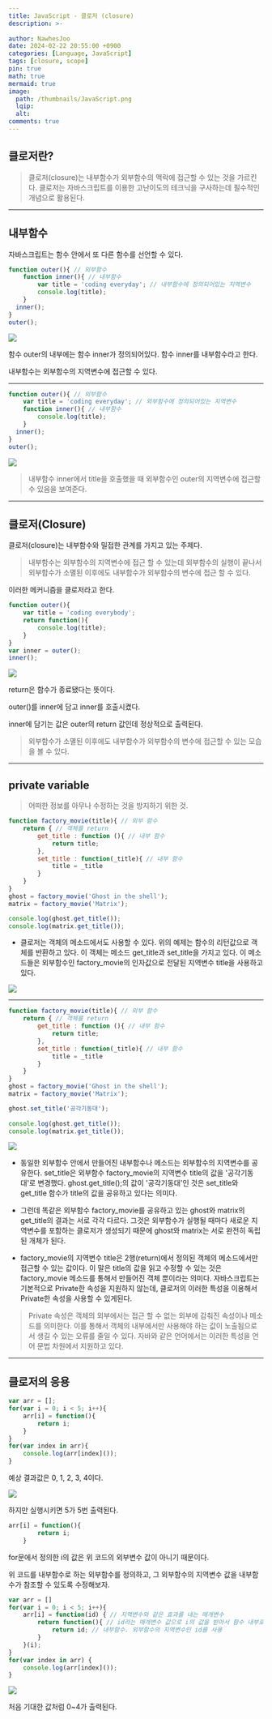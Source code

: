 ```yaml
---
title: JavaScript - 클로저 (closure)
description: >-
  
author: NawhesJoo
date: 2024-02-22 20:55:00 +0900
categories: [Language, JavaScript]
tags: [closure, scope]
pin: true
math: true
mermaid: true
image:
  path: /thumbnails/JavaScript.png
  lqip: 
  alt: 
comments: true
---
```

## 클로저란?

>클로저(closure)는 내부함수가 외부함수의 맥락에 접근할 수 있는 것을 가르킨다.
클로저는 자바스크립트를 이용한 고난이도의 테크닉을 구사하는데 필수적인 개념으로 활용된다.

---

## 내부함수

자바스크립트는 함수 안에서 또 다른 함수를 선언할 수 있다.

```javascript
function outer(){ // 외부함수
	function inner(){ // 내부함수
    	var title = 'coding everyday'; // 내부함수에 정의되어있는 지역변수
     	console.log(title);
    }
  inner();
}
outer();
```

![](https://velog.velcdn.com/images/nawhes_joo/post/5c3af3e3-5222-4db5-b87b-974bbef1e507/image.png)



함수 outer의 내부에는 함수 inner가 정의되어있다. 함수 inner를 내부함수라고 한다.

내부함수는 외부함수의 지역변수에 접근할 수 있다.

---

```javascript
function outer(){ // 외부함수
  	var title = 'coding everyday'; // 외부함수에 정의되어있는 지역변수
	function inner(){ // 내부함수
     	console.log(title);
    }
  inner();
}
outer();
```

![](https://velog.velcdn.com/images/nawhes_joo/post/3d7fd66d-95c4-4581-bedc-5f7e7a6bd2ed/image.png)


> 내부함수 inner에서 title을 호출했을 때 외부함수인 outer의 지역변수에 접근할 수 있음을 보여준다.

---

## 클로저(Closure)

클로저(closure)는 내부함수와 밀접한 관계를 가지고 있는 주제다. 
>내부함수는 외부함수의 지역변수에 접근 할 수 있는데 외부함수의 실행이 끝나서 외부함수가 소멸된 이후에도 내부함수가 외부함수의 변수에 접근 할 수 있다.

이러한 메커니즘을 클로저라고 한다. 

```javascript
function outer(){
    var title = 'coding everybody';  
    return function(){        
        console.log(title);
    }
}
var inner = outer();
inner();
```

![](https://velog.velcdn.com/images/nawhes_joo/post/2e5dfac0-682a-459b-adfb-a2b84a54e17d/image.png)


return은 함수가 종료됐다는 뜻이다.

outer()를 inner에 담고 inner를 호출시켰다.

inner에 담기는 값은 outer의 return 값인데 정상적으로 출력된다.

>외부함수가 소멸된 이후에도 내부함수가 외부함수의 변수에 접근할 수 있는 모습을 볼 수 있다.

---

## private variable

> 어떠한 정보를 아무나 수정하는 것을 방지하기 위한 것.

```javascript
function factory_movie(title){ // 외부 함수
    return { // 객체를 return
        get_title : function (){ // 내부 함수
            return title;
        },
        set_title : function(_title){ // 내부 함수
            title = _title
        }
    }
}
ghost = factory_movie('Ghost in the shell');
matrix = factory_movie('Matrix');

console.log(ghost.get_title());
console.log(matrix.get_title());
```


+ 클로저는 객체의 메소드에서도 사용할 수 있다. 위의 예제는 함수의 리턴값으로 객체를 반환하고 있다. 이 객체는 메소드 get_title과 set_title을 가지고 있다. 이 메소드들은 외부함수인 factory_movie의 인자값으로 전달된 지역변수 title을 사용하고 있다.


![](https://velog.velcdn.com/images/nawhes_joo/post/d9405141-973f-4b1f-8809-7d6cd040cfe8/image.png)


---


```javascript
function factory_movie(title){ // 외부 함수
    return { // 객체를 return
        get_title : function (){ // 내부 함수
            return title;
        },
        set_title : function(_title){ // 내부 함수
            title = _title
        }
    }
}
ghost = factory_movie('Ghost in the shell');
matrix = factory_movie('Matrix');

ghost.set_title('공각기동대');
 
console.log(ghost.get_title());
console.log(matrix.get_title());
```

![](https://velog.velcdn.com/images/nawhes_joo/post/472ae91d-38dc-4a3e-88bb-82b31502045c/image.png)


+ 동일한 외부함수 안에서 만들어진 내부함수나 메소드는 외부함수의 지역변수를 공유한다.  set_title은 외부함수 factory_movie의 지역변수 title의 값을 '공각기동대'로 변경했다. ghost.get_title();의 값이 '공각기동대'인 것은 set_title와 get_title 함수가 title의 값을 공유하고 있다는 의미다.

+ 그런데 똑같은 외부함수 factory_movie를 공유하고 있는 ghost와 matrix의 get_title의 결과는 서로 각각 다르다. 그것은 외부함수가 실행될 때마다 새로운 지역변수를 포함하는 클로저가 생성되기 때문에 ghost와 matrix는 서로 완전히 독립된 개체가 된다.

+ factory_movie의 지역변수 title은 2행(return)에서 정의된 객체의 메소드에서만 접근할 수 있는 값이다. 이 말은 title의 값을 읽고 수정할 수 있는 것은 factory_movie 메소드를 통해서 만들어진 객체 뿐이라는 의미다.
자바스크립트는 기본적으로 Private한 속성을 지원하지 않는데, 클로저의 이러한 특성을 이용해서 Private한 속성을 사용할 수 있게된다.

> Private 속성은 객체의 외부에서는 접근 할 수 없는 외부에 감춰진 속성이나 메소드를 의미한다. 이를 통해서 객체의 내부에서만 사용해야 하는 값이 노출됨으로서 생길 수 있는 오류를 줄일 수 있다. 자바와 같은 언어에서는 이러한 특성을 언어 문법 차원에서 지원하고 있다.

---

## 클로저의 응용

```javascript
var arr = [];
for(var i = 0; i < 5; i++){
	arr[i] = function(){
    	return i;
    }
}
for(var index in arr){
	console.log(arr[index]());
}
```

예상 결과값은 0, 1, 2, 3, 4이다.


![](https://velog.velcdn.com/images/nawhes_joo/post/4bf9b7ec-1560-4977-8320-5845fc86dcac/image.png)


하지만 실행시키면 5가 5번 출력된다.

```javascript
arr[i] = function(){
    	return i;
    }
```

for문에서 정의한 i의 값은 위 코드의 외부변수 값이 아니기 때문이다.

위 코드를 내부함수로 하는 외부함수를 정의하고, 그 외부함수의 지역변수 값을 내부함수가 참조할 수 있도록 수정해보자.

```javascript
var arr = []
for(var i = 0; i < 5; i++){
    arr[i] = function(id) { // 지역변수와 같은 효과를 내는 매개변수
        return function(){ // id라는 매개변수 값으로 i의 값을 받아서 함수 내부로 전달 및 return
            return id; // 내부함수. 외부함수의 지역변수인 id를 사용
        }
    }(i);
}
for(var index in arr) {
    console.log(arr[index]());
}
```

![](https://velog.velcdn.com/images/nawhes_joo/post/83e0c300-6d72-406c-97be-65c71270c6b8/image.png)


처음 기대한 값처럼 0~4가 출력된다.